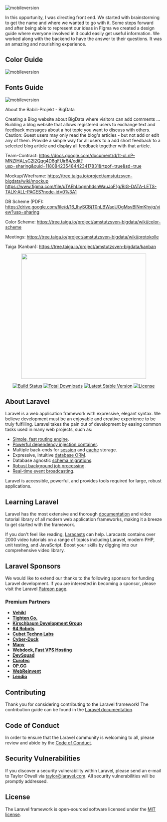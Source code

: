 ![mobileversion](https://github.com/julianpetrini/big-data/blob/master/public/img/GITHUB%20PREVIEW%20PROJECT%20IMG.png?raw=true)

In this opportunity, I was directing front end. We started with brainstorming to get the name and where we wanted to go with it. Some steps forward and after being able to represent our ideas in Figma we created a design guide where everyone involved in it could easily get useful information. We worked along with the backend to have the answer to their questions. It was an amazing and nourishing experience.

## Color Guide

![mobileversion](https://github.com/julianpetrini/big-data/blob/master/public/img/COLOR%20.png?raw=true)

## Fonts Guide

![mobileversion](https://github.com/julianpetrini/big-data/blob/master/public/img/FONTS.png?raw=true)

About the Babili-Projekt -  BigData

Creating a Blog website about BigData where visitors can add comments … Building a blog website that allows registered users to exchange text and feedback messages about a hot topic you want to discuss with others. Caution: Guest users may only read the blog's articles - but not add or edit any of them. Provide a simple way for all users to a add short feedback to a selected blog article and display all feedback together with that article.

Team-Contract:      https://docs.google.com/document/d/1t-oLnP-MNZIHALsG2I2Qqg4D8gFUir64/edit?usp=sharing&ouid=118084235484423417831&rtpof=true&sd=true

Mockup/Wireframe:   https://tree.taiga.io/project/amstutzsven-bigdata/wiki/mockup
                    https://www.figma.com/file/uTAEhLbqnnhdsnWauJoF1g/BIG-DATA-LETS-TALK-ALL-PAGES?node-id=0%3A1

DB Scheme (PDF):    https://drive.google.com/file/d/16_lhySCBjT0nLBWaoUOgMsvBlNmKhyjq/view?usp=sharing

Color Scheme:       https://tree.taiga.io/project/amstutzsven-bigdata/wiki/color-scheme

Meetings:           https://tree.taiga.io/project/amstutzsven-bigdata/wiki/protokolle

Taiga (Kanban):     https://tree.taiga.io/project/amstutzsven-bigdata/kanban

  




<p align="center"><a href="https://laravel.com" target="_blank"><img src="https://raw.githubusercontent.com/laravel/art/master/logo-lockup/5%20SVG/2%20CMYK/1%20Full%20Color/laravel-logolockup-cmyk-red.svg" width="400"></a></p>

<p align="center">
<a href="https://travis-ci.org/laravel/framework"><img src="https://travis-ci.org/laravel/framework.svg" alt="Build Status"></a>
<a href="https://packagist.org/packages/laravel/framework"><img src="https://img.shields.io/packagist/dt/laravel/framework" alt="Total Downloads"></a>
<a href="https://packagist.org/packages/laravel/framework"><img src="https://img.shields.io/packagist/v/laravel/framework" alt="Latest Stable Version"></a>
<a href="https://packagist.org/packages/laravel/framework"><img src="https://img.shields.io/packagist/l/laravel/framework" alt="License"></a>
</p>

## About Laravel

Laravel is a web application framework with expressive, elegant syntax. We believe development must be an enjoyable and creative experience to be truly fulfilling. Laravel takes the pain out of development by easing common tasks used in many web projects, such as:

- [Simple, fast routing engine](https://laravel.com/docs/routing).
- [Powerful dependency injection container](https://laravel.com/docs/container).
- Multiple back-ends for [session](https://laravel.com/docs/session) and [cache](https://laravel.com/docs/cache) storage.
- Expressive, intuitive [database ORM](https://laravel.com/docs/eloquent).
- Database agnostic [schema migrations](https://laravel.com/docs/migrations).
- [Robust background job processing](https://laravel.com/docs/queues).
- [Real-time event broadcasting](https://laravel.com/docs/broadcasting).

Laravel is accessible, powerful, and provides tools required for large, robust applications.

## Learning Laravel

Laravel has the most extensive and thorough [documentation](https://laravel.com/docs) and video tutorial library of all modern web application frameworks, making it a breeze to get started with the framework.

If you don't feel like reading, [Laracasts](https://laracasts.com) can help. Laracasts contains over 2000 video tutorials on a range of topics including Laravel, modern PHP, unit testing, and JavaScript. Boost your skills by digging into our comprehensive video library.

## Laravel Sponsors

We would like to extend our thanks to the following sponsors for funding Laravel development. If you are interested in becoming a sponsor, please visit the Laravel [Patreon page](https://patreon.com/taylorotwell).

### Premium Partners

- **[Vehikl](https://vehikl.com/)**
- **[Tighten Co.](https://tighten.co)**
- **[Kirschbaum Development Group](https://kirschbaumdevelopment.com)**
- **[64 Robots](https://64robots.com)**
- **[Cubet Techno Labs](https://cubettech.com)**
- **[Cyber-Duck](https://cyber-duck.co.uk)**
- **[Many](https://www.many.co.uk)**
- **[Webdock, Fast VPS Hosting](https://www.webdock.io/en)**
- **[DevSquad](https://devsquad.com)**
- **[Curotec](https://www.curotec.com/services/technologies/laravel/)**
- **[OP.GG](https://op.gg)**
- **[WebReinvent](https://webreinvent.com/?utm_source=laravel&utm_medium=github&utm_campaign=patreon-sponsors)**
- **[Lendio](https://lendio.com)**

## Contributing

Thank you for considering contributing to the Laravel framework! The contribution guide can be found in the [Laravel documentation](https://laravel.com/docs/contributions).

## Code of Conduct

In order to ensure that the Laravel community is welcoming to all, please review and abide by the [Code of Conduct](https://laravel.com/docs/contributions#code-of-conduct).

## Security Vulnerabilities

If you discover a security vulnerability within Laravel, please send an e-mail to Taylor Otwell via [taylor@laravel.com](mailto:taylor@laravel.com). All security vulnerabilities will be promptly addressed.

## License

The Laravel framework is open-sourced software licensed under the [MIT license](https://opensource.org/licenses/MIT).

